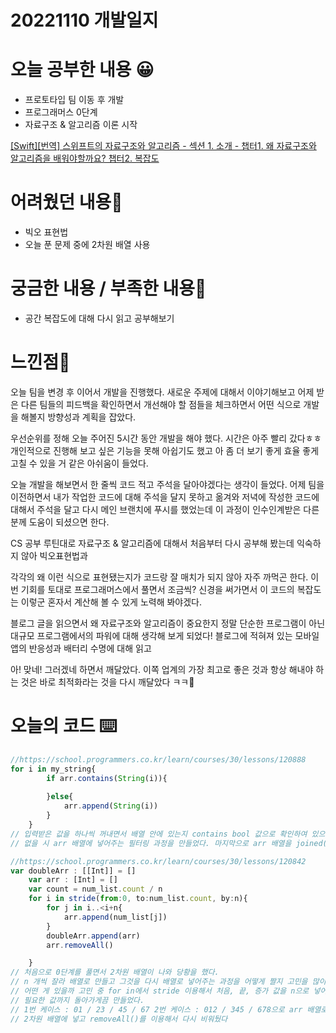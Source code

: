 # 20221110 개발일지

# 오늘 공부한 내용 😀

- 프로토타입 팀 이동 후 개발
- 프로그래머스 0단계
- 자료구조 & 알고리즘 이론 시작

[[Swift][번역] 스위프트의 자료구조와 알고리즘 - 섹션 1. 소개 - 챕터1. 왜 자료구조와 알고리즘을 배워야할까요? 챕터2. 복잡도](https://kimdee.tistory.com/entry/Swift%EB%B2%88%EC%97%AD-%EC%8A%A4%EC%9C%84%ED%94%84%ED%8A%B8%EC%9D%98-%EC%9E%90%EB%A3%8C%EA%B5%AC%EC%A1%B0%EC%99%80-%EC%95%8C%EA%B3%A0%EB%A6%AC%EC%A6%98-%EC%84%B9%EC%85%98-1-%EC%86%8C%EA%B0%9C-%EC%B1%95%ED%84%B01-%EC%B1%95%ED%84%B01-%EC%99%9C-%EC%9E%90%EB%A3%8C%EA%B5%AC%EC%A1%B0%EC%99%80-%EC%95%8C%EA%B3%A0%EB%A6%AC%EC%A6%98%EC%9D%84-%EB%B0%B0%EC%9B%8C%EC%95%BC%ED%95%A0%EA%B9%8C%EC%9A%94-%EC%B1%95%ED%84%B02-%EC%8B%9C%EA%B0%84%EB%B3%B5%EC%9E%A1%EB%8F%84)

# 어려웠던 내용🤯

- 빅오 표현법
- 오늘 푼 문제 중에 2차원 배열 사용

# 궁금한 내용 / 부족한 내용🤔

- 공간 복잡도에 대해 다시 읽고 공부해보기

# 느낀점🤨

오늘 팀을 변경 후 이어서 개발을 진행했다. 새로운 주제에 대해서 이야기해보고 어제 받은 다른 팀들의 피드백을 확인하면서 개선해야 할 점들을 체크하면서 어떤 식으로 개발을 해볼지 방향성과 계획을 잡았다.

우선순위를 정해 오늘 주어진 5시간 동안 개발을 해야 했다. 시간은 아주 빨리 갔다ㅎㅎ 개인적으로 진행해 보고 싶은 기능을 못해 아쉽기도 했고 아 좀 더 보기 좋게 효율 좋게 고칠 수 있을 거 같은 아쉬움이 들었다.

오늘 개발을 해보면서 한 줄씩 코드 적고 주석을 달아야겠다는 생각이 들었다. 어제 팀을 이전하면서 내가 작업한 코드에 대해 주석을 달지 못하고 옮겨와 저녁에 작성한 코드에 대해서 주석을 달고 다시 메인 브랜치에 푸시를 했었는데 이 과정이 인수인계받은 다른 분께 도움이 되셨으면 한다.

CS 공부 루틴대로 자료구조 & 알고리즘에 대해서 처음부터 다시 공부해 봤는데 익숙하지 않아 빅오표현법과

각각의 왜 이런 식으로 표현됐는지가 코드랑 잘 매치가 되지 않아 자주 까먹곤 한다. 이번 기회를 토대로 프로그래머스에서 풀면서 조금씩? 신경을 써가면서 이 코드의 복잡도는 이렇군 혼자서 계산해 볼 수 있게 노력해 봐야겠다.

블로그 글을 읽으면서 왜 자료구조와 알고리즘이 중요한지 정말 단순한 프로그램이 아닌 대규모 프로그램에서의 파워에 대해 생각해 보게 되었다! 블로그에 적혀져 있는 모바일 앱의 반응성과 배터리 수명에 대해 읽고

아! 맞네! 그러겠네 하면서 깨달았다. 이쪽 업계의 가장 최고로 좋은 것과 항상 해내야 하는 것은 바로 최적화라는 것을 다시 깨달았다 ㅋㅋ🤔

# 오늘의 코드 ⌨️

```jsx
//https://school.programmers.co.kr/learn/courses/30/lessons/120888
for i in my_string{
        if arr.contains(String(i)){
            
        }else{
            arr.append(String(i))
        }
    }
// 입력받은 값을 하나씩 꺼내면서 배열 안에 있는지 contains bool 값으로 확인하여 있으면 반응을 안 해주고
// 없을 시 arr 배열에 넣어주는 필터링 과정을 만들었다. 마지막으로 arr 배열을 joined() 사용하여 반환했다.

//https://school.programmers.co.kr/learn/courses/30/lessons/120842
var doubleArr : [[Int]] = []
    var arr : [Int] = []
    var count = num_list.count / n
    for i in stride(from:0, to:num_list.count, by:n){
        for j in i..<i+n{
            arr.append(num_list[j])
        }
        doubleArr.append(arr)
        arr.removeAll()

    }
// 처음으로 0단계를 풀면서 2차원 배열이 나와 당황을 했다.
// n 개씩 잘라 배열로 만들고 그것을 다시 배열로 넣어주는 과정을 어떻게 짤지 고민을 많이 했다.
// 어떤 게 있을까 고민 중 for in에서 stride 이용해서 처음, 끝, 증가 값을 n으로 넣어 배열 자를 때
// 필요한 값까지 돌아가게끔 만들었다.
// 1번 케이스 : 01 / 23 / 45 / 67 2번 케이스 : 012 / 345 / 678으로 arr 배열로 들어가고
// 2차원 배열에 넣고 removeAll()를 이용해서 다시 비워뒀다
```